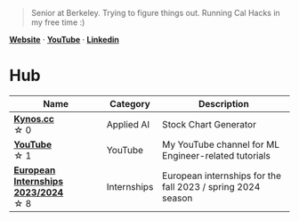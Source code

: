 > Senior at Berkeley. Trying to figure things out. Running Cal Hacks in my free time :)

[**Website**](https://oliver.cx)  ·  [**YouTube**](https://www.youtube.com/@olivercarmont)  · [**Linkedin**](https://www.linkedin.com/in/oliver-carmont/)

# Hub

| Name                                             | Category   | Description |
| --------------------------------------------------- | ---------- | ----------- |
| [**Kynos.cc**](https://kynos.cc) <br /> ☆⁠ ⁠0 | Applied AI       | Stock Chart Generator           |
| [**YouTube**](https://github.com/olivercarmont/YouTube/tree/main) <br /> ☆⁠ ⁠1 | YouTube       | My YouTube channel for ML Engineer-related tutorials           |
| [**European Internships 2023/2024**](https://github.com/olivercarmont/european-internships-2023-2024) <br /> ☆⁠ ⁠8 | Internships       | European internships for the fall 2023 / spring 2024 season        |

